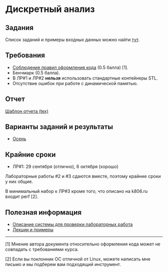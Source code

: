 # Дискретный анализ

## Задания
Список заданий и примеры входных данных можно найти [тут](http://k806.ru/dalabs/?dasub).

## Требования
- [Соблюдение правил оформления кода](HOW-TO-CODE.md) (0.5 балла) [1].
- Бенчмарк (0.5 балла).
- В ЛР#1 и ЛР#2 **нельзя** использовать стандартные контейнеры STL.
- Отсутствие ошибок при работе с динамической памятью.

## Отчет
[Шаблон отчета (tex)](templates/da-report-template-2016.tex)

## Варианты заданий и результаты
* [Осень](2018/AUTUMN.md)

## Крайние сроки
* ЛР#1: 29 сентября (отлично), 6 октября (хорошо)

Лабораторные работы #2 и #3 сдаются вместе, поэтому крайние сроки у них общие.

В минимальный набор к ЛР#3 кроме того, что описано на k806.ru входит perf [2].

## Полезная информация
- [Описание системы для проверки лабораторных работа](http://k806.ru/labchecker)
- [Лекции и примеры](https://bitbucket.org/nkmakarov/da4students/src)

---
[1] Мнение автора документа относительно оформления кода может не совпадать с требованиями курса.

[2] Если вы поклонник ОС отличной от Linux, можете написать мне письмо и мы подберем вам подходящий инструмент.
